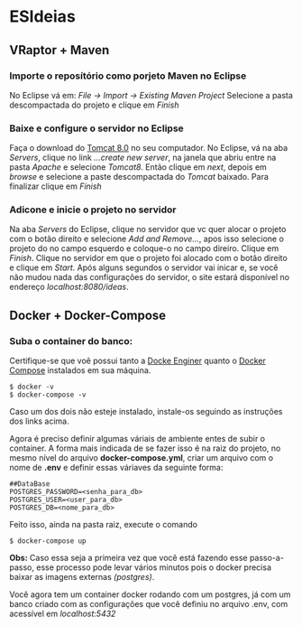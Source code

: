 # ESIdeias

## VRaptor + Maven

### Importe o reposítório como porjeto Maven no Eclipse

No Eclipse vá em:
*File -> Import -> Existing Maven Project* 
Selecione a pasta descompactada do projeto e clique em *Finish*

### Baixe e configure o servidor no Eclipse

Faça o download do [Tomcat 8.0](http://ftp.unicamp.br/pub/apache/tomcat/tomcat-8/v8.0.43/bin/apache-tomcat-8.0.43.zip) no seu computador.
No Eclipse, vá na aba *Servers*, clique no link *...create new server*, na janela que abriu entre na pasta *Apache* e selecione *Tomcat8*.
Então clique em *next*, depois em *browse* e selecione a paste descompactada do *Tomcat* baixado. Para finalizar clique em *Finish*

### Adicone e inicie o projeto no servidor

Na aba *Servers* do Eclipse, clique no servidor que vc quer alocar o projeto com o botão direito e selecione *Add and Remove...*, apos isso selecione o projeto do no campo esquerdo e coloque-o no campo direiro. Clique em *Finish*.
Clique no servidor em que o projeto foi alocado com o botão direito e clique em *Start*. Após alguns segundos o servidor vai inicar e, se você não mudou nada das configurações do servidor, o site estará disponível no endereço *localhost:8080/ideas*.

## Docker + Docker-Compose

### Suba o container do banco:

Certifique-se que voê possui tanto a [Docke Enginer](https://docs.docker.com/engine/installation/) quanto o [Docker Compose](https://docs.docker.com/compose/install/) instalados em sua máquina.

```
$ docker -v 
$ docker-compose -v
```
Caso um dos dois não esteje instalado, instale-os seguindo as instruções dos links acima.

Agora é preciso definir algumas váriais de ambiente entes de subir o container. A forma mais indicada de se fazer isso é na raiz do projeto, no mesmo nível do arquivo  **docker-compose.yml**, criar um arquivo com o nome de  **.env** e definir essas váriaves da seguinte forma: 

```
##DataBase
POSTGRES_PASSWORD=<senha_para_db>
POSTGRES_USER=<user_para_db>
POSTGRES_DB=<nome_para_db>
```
Feito isso, ainda na pasta raiz, execute o comando
```
$ docker-compose up
```
**Obs:** Caso essa seja a primeira vez que você está fazendo esse passo-a-passo, esse processo pode levar vários minutos pois o docker precisa baixar as imagens externas *(postgres)*.

Você agora tem um container docker rodando com um postgres, já com um banco criado com as configurações que você definiu no arquivo .env, com  acessível em *localhost:5432*

  

  	


